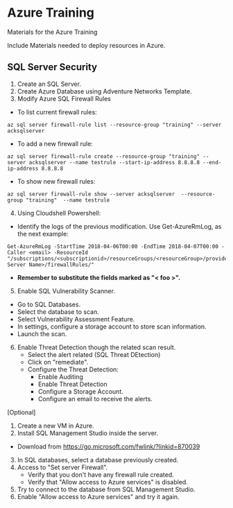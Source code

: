 # Azure Training

Materials for the Azure Training

Include Materials needed to deploy resources in Azure.


## SQL Server Security

1. Create an SQL Server.
2. Create Azure Database using Adventure Networks Template.
3. Modify Azure SQL Firewall Rules

* To list current firewall rules: 
```
az sql server firewall-rule list --resource-group "training" --server acksqlserver
```

* To add a new firewall rule:
```
az sql server firewall-rule create --resource-group "training" --server acksqlserver --name testrule --start-ip-address 8.8.8.8 --end-ip-address 8.8.8.8
```

* To show new firewall rules: 
```
az sql server firewall-rule show --server acksqlserver  --resource-group "training"  --name testrule
```

4. Using Cloudshell Powershell:
  * Identify the logs of the previous modification. Use Get-AzureRmLog, as the next example:
```
Get-AzureRmLog -StartTime 2018-04-06T00:00 -EndTime 2018-04-07T00:00 -Caller <email> -ResourceId "/subscriptions/<subscriptionid>/resourceGroups/<resourceGroup>/providers/Microsoft.Sql/servers/<SQL Server Name>/firewallRules/"
``` 
  * **Remember to substitute the fields marked as "< foo >".**

5. Enable SQL Vulnerability Scanner.
  * Go to SQL Databases.
  * Select the database to scan.
  * Select Vulnerability Assessment Feature.
  * In settings, configure a storage account to store scan information.
  * Launch the scan.

6. Enable Threat Detection though the related scan result.
	* Select the alert related (SQL Threat DEtection)
	* Click on "remediate".
	* Configure the Threat Detection:
	  * Enable Auditing
	  * Enable Threat Detection
	  * Configure a Storage Account.
	  * Configure an email to receive the alerts.

[Optional]
1. Create a new VM in Azure.
2. Install SQL Management Studio inside the server.
  * Download from https://go.microsoft.com/fwlink/?linkid=870039
3. In SQL databases, select a database previously created.
4. Access to "Set server Firewall".
	* Verify that you don't have any firewall rule created.
	* Verify that "Allow access to Azure services" is disabled.
5. Try to connect to the database from SQL Management Studio.
6. Enable "Allow access to Azure services" and try it again.